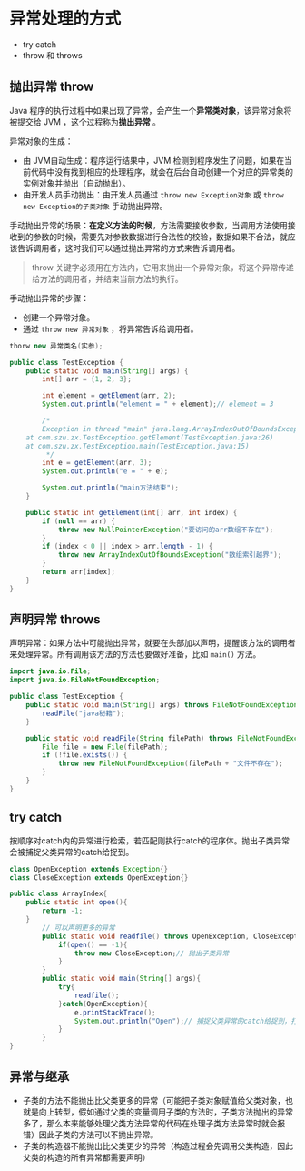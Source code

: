 # 异常处理的方式

-  try catch
-  throw 和 throws

## 抛出异常 throw

Java 程序的执行过程中如果出现了异常，会产生一个**异常类对象**，该异常对象将被提交给 JVM ，这个过程称为**抛出异常** 。

异常对象的生成：

-  由 JVM自动生成：程序运行结果中，JVM 检测到程序发生了问题，如果在当前代码中没有找到相应的处理程序，就会在后台自动创建一个对应的异常类的实例对象并抛出（自动抛出）。
-  由开发人员手动抛出：由开发人员通过 `throw new Exception对象` 或 `throw new Exception的子类对象` 手动抛出异常。

手动抛出异常的场景：**在定义方法的时候**，方法需要接收参数，当调用方法使用接收到的参数的时候，需要先对参数数据进行合法性的校验，数据如果不合法，就应该告诉调用者，这时我们可以通过抛出异常的方式来告诉调用者。

>throw 关键字必须用在方法内，它用来抛出一个异常对象，将这个异常传递给方法的调用者，并结束当前方法的执行。

手动抛出异常的步骤：

-  创建一个异常对象。
-  通过 `throw new 异常对象` ，将异常告诉给调用者。

```java
thorw new 异常类名(实参);
```

```java
public class TestException {
    public static void main(String[] args) {
        int[] arr = {1, 2, 3};

        int element = getElement(arr, 2);
        System.out.println("element = " + element);// element = 3

        /*
        Exception in thread "main" java.lang.ArrayIndexOutOfBoundsException: 数组索引越界
	at com.szu.zx.TestException.getElement(TestException.java:26)
	at com.szu.zx.TestException.main(TestException.java:15)
         */
        int e = getElement(arr, 3); 
        System.out.println("e = " + e);

        System.out.println("main方法结束");
    }

    public static int getElement(int[] arr, int index) {
        if (null == arr) {
            throw new NullPointerException("要访问的arr数组不存在");
        }
        if (index < 0 || index > arr.length - 1) {
            throw new ArrayIndexOutOfBoundsException("数组索引越界");
        }
        return arr[index];
    }
}
```

## 声明异常 throws

声明异常：如果方法中可能抛出异常，就要在头部加以声明，提醒该方法的调用者来处理异常。所有调用该方法的方法也要做好准备，比如 `main()` 方法。

```java
import java.io.File;
import java.io.FileNotFoundException;

public class TestException {
    public static void main(String[] args) throws FileNotFoundException {
        readFile("java秘籍");
    }

    public static void readFile(String filePath) throws FileNotFoundException {
        File file = new File(filePath);
        if (!file.exists()) {
            throw new FileNotFoundException(filePath + "文件不存在");
        }
    }
}
```

## try catch

按顺序对catch内的异常进行检索，若匹配则执行catch的程序体。抛出子类异常会被捕捉父类异常的catch给捉到。

```java
class OpenException extends Exception{}
class CloseException extends OpenException{}

public class ArrayIndex{
	public static int open(){
		return -1;
	}
		// 可以声明更多的异常
		public static void readfile() throws OpenException, CloseException{
			if(open() == -1){
				throw new CloseException;// 抛出子类异常
			}
		}
		public static void main(String[] args){
			try{
				readfile();
			}catch(OpenException){
				e.printStackTrace();
				System.out.println("Open");// 捕捉父类异常的catch给捉到，打印Open
			}
		}
}
```

## 异常与继承

-  子类的方法不能抛出比父类更多的异常（可能把子类对象赋值给父类对象，也就是向上转型，假如通过父类的变量调用子类的方法时，子类方法抛出的异常多了，那么本来能够处理父类方法异常的代码在处理子类方法异常时就会报错）因此子类的方法可以不抛出异常。
-  子类的构造器不能抛出比父类更少的异常（构造过程会先调用父类构造，因此父类的构造的所有异常都需要声明）